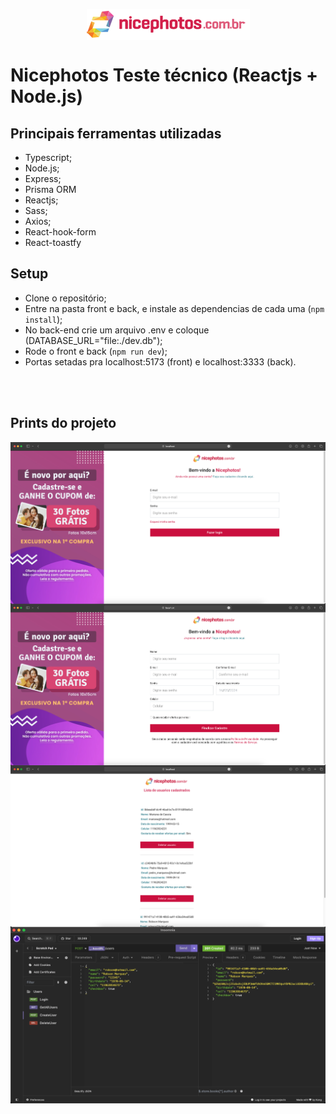 <p align="center">
   <img align="center" src="./.github/nicephotos.png" />
</p>

# Nicephotos Teste técnico (Reactjs + Node.js)

## Principais ferramentas utilizadas

- Typescript;
- Node.js;
- Express;
- Prisma ORM
- Reactjs;
- Sass;
- Axios;
- React-hook-form
- React-toastfy

## Setup

- Clone o repositório;
- Entre na pasta front e back, e instale as dependencias de cada uma (`npm install`);
- No back-end crie um arquivo .env e coloque (DATABASE_URL="file:./dev.db");
- Rode o front e back (`npm run dev`);
- Portas setadas pra localhost:5173 (front) e localhost:3333 (back).

<br />
<br />

## Prints do projeto

<p align="center">
   <img align="center" src="./.github/front1.png" >
   <br />
   <img align="center" src="./.github/front2.png" />
   <br />
   <img align="center" src="./.github/front3.png" />
   <br />
   <img align="center" src="./.github/backend.png" />
</p>
